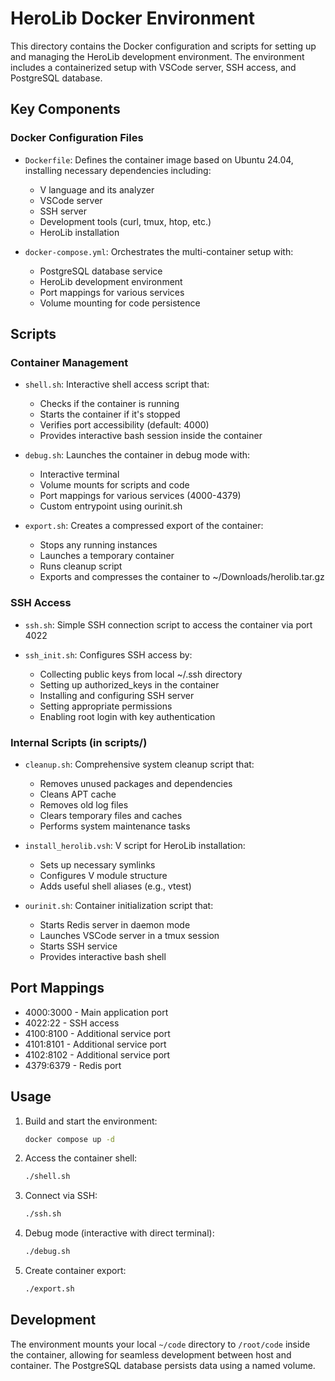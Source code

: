 # HeroLib Docker Environment

This directory contains the Docker configuration and scripts for setting up and managing the HeroLib development environment. The environment includes a containerized setup with VSCode server, SSH access, and PostgreSQL database.

## Key Components

### Docker Configuration Files

- `Dockerfile`: Defines the container image based on Ubuntu 24.04, installing necessary dependencies including:
  - V language and its analyzer
  - VSCode server
  - SSH server
  - Development tools (curl, tmux, htop, etc.)
  - HeroLib installation

- `docker-compose.yml`: Orchestrates the multi-container setup with:
  - PostgreSQL database service
  - HeroLib development environment
  - Port mappings for various services
  - Volume mounting for code persistence

## Scripts

### Container Management

- `shell.sh`: Interactive shell access script that:
  - Checks if the container is running
  - Starts the container if it's stopped
  - Verifies port accessibility (default: 4000)
  - Provides interactive bash session inside the container

- `debug.sh`: Launches the container in debug mode with:
  - Interactive terminal
  - Volume mounts for scripts and code
  - Port mappings for various services (4000-4379)
  - Custom entrypoint using ourinit.sh

- `export.sh`: Creates a compressed export of the container:
  - Stops any running instances
  - Launches a temporary container
  - Runs cleanup script
  - Exports and compresses the container to ~/Downloads/herolib.tar.gz

### SSH Access

- `ssh.sh`: Simple SSH connection script to access the container via port 4022

- `ssh_init.sh`: Configures SSH access by:
  - Collecting public keys from local ~/.ssh directory
  - Setting up authorized_keys in the container
  - Installing and configuring SSH server
  - Setting appropriate permissions
  - Enabling root login with key authentication

### Internal Scripts (in scripts/)

- `cleanup.sh`: Comprehensive system cleanup script that:
  - Removes unused packages and dependencies
  - Cleans APT cache
  - Removes old log files
  - Clears temporary files and caches
  - Performs system maintenance tasks

- `install_herolib.vsh`: V script for HeroLib installation:
  - Sets up necessary symlinks
  - Configures V module structure
  - Adds useful shell aliases (e.g., vtest)

- `ourinit.sh`: Container initialization script that:
  - Starts Redis server in daemon mode
  - Launches VSCode server in a tmux session
  - Starts SSH service
  - Provides interactive bash shell

## Port Mappings

- 4000:3000 - Main application port
- 4022:22 - SSH access
- 4100:8100 - Additional service port
- 4101:8101 - Additional service port
- 4102:8102 - Additional service port
- 4379:6379 - Redis port

## Usage

1. Build and start the environment:
   ```bash
   docker compose up -d
   ```

2. Access the container shell:
   ```bash
   ./shell.sh
   ```

3. Connect via SSH:
   ```bash
   ./ssh.sh
   ```

4. Debug mode (interactive with direct terminal):
   ```bash
   ./debug.sh
   ```

5. Create container export:
   ```bash
   ./export.sh
   ```

## Development

The environment mounts your local `~/code` directory to `/root/code` inside the container, allowing for seamless development between host and container. The PostgreSQL database persists data using a named volume.
